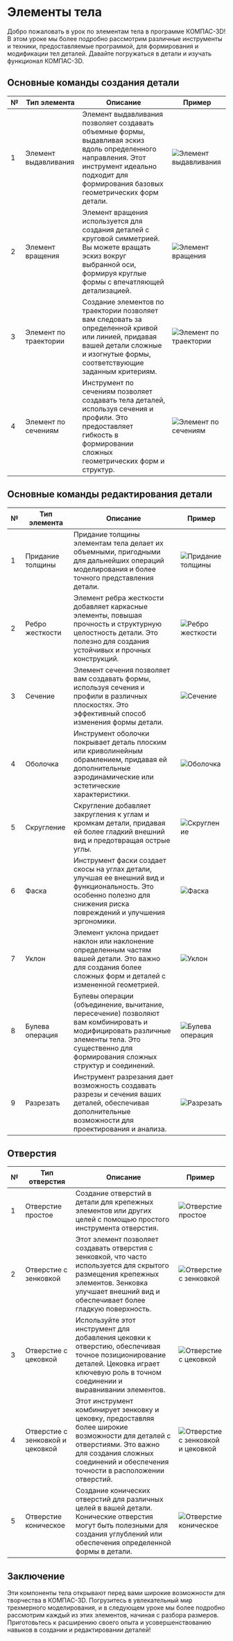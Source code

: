 # Элементы тела

Добро пожаловать в урок по элементам тела в программе КОМПАС-3D! В этом уроке мы более подробно рассмотрим различные инструменты и техники, предоставляемые программой, для формирования и модификации тел деталей. Давайте погружаться в детали и изучать функционал КОМПАС-3D.

## Основные команды создания детали

| №   | Тип элемента          | Описание                                                                                                                                                                                          | Пример                                |
| --- | --------------------- | ------------------------------------------------------------------------------------------------------------------------------------------------------------------------------------------------- | ------------------------------------- |
| 1   | Элемент выдавливания  | Элемент выдавливания позволяет создавать объемные формы, выдавливая эскиз вдоль определенного направления. Этот инструмент идеально подходит для формирования базовых геометрических форм детали. | ![Элемент выдавливания](https://github.com/NotACat1/COMPASS-3D-courses/assets/113008873/8c6bf7b6-b5a3-4c1b-abcc-d4dfd70feecb)  |
| 2   | Элемент вращения      | Элемент вращения используется для создания деталей с круговой симметрией. Вы можете вращать эскиз вокруг выбранной оси, формируя круглые формы с впечатляющей детализацией.                       | ![Элемент вращения](https://github.com/NotACat1/COMPASS-3D-courses/assets/113008873/1021ec08-198d-4708-8747-6f9092590628)      |
| 3   | Элемент по траектории | Создание элементов по траектории позволяет вам следовать за определенной кривой или линией, придавая вашей детали сложные и изогнутые формы, соответствующие заданным критериям.                  | ![Элемент по траектории](https://github.com/NotACat1/COMPASS-3D-courses/assets/113008873/1bb93085-9731-482e-8943-430bcb27d7c3) |
| 4   | Элемент по сечениям   | Инструмент по сечениям позволяет создавать тела деталей, используя сечения и профили. Это предоставляет гибкость в формировании сложных геометрических форм и структур.                           | ![Элемент по сечениям](https://github.com/NotACat1/COMPASS-3D-courses/assets/113008873/0495db6c-0a2b-48db-83d6-bbb23d825b0e)  |

## Основные команды редактирования детали

| №   | Тип элемента     | Описание                                                                                                                                                                                    | Пример                            |
| --- | ---------------- | ------------------------------------------------------------------------------------------------------------------------------------------------------------------------------------------- | --------------------------------- |
| 1   | Придание толщины | Придание толщины элементам тела делает их объемными, пригодными для дальнейших операций моделирования и более точного представления детали.                                                 | ![Придание толщины](https://github.com/NotACat1/COMPASS-3D-courses/assets/113008873/bec6567e-5c1f-4d11-852e-8c59c1453ca5) |
| 2   | Ребро жесткости  | Элемент ребра жесткости добавляет каркасные элементы, повышая прочность и структурную целостность детали. Это полезно для создания устойчивых и прочных конструкций.                        | ![Ребро жесткости](https://github.com/NotACat1/COMPASS-3D-courses/assets/113008873/d9235e6c-663a-47ad-afad-9c5d742113bd)  |
| 3   | Сечение          | Элемент сечения позволяет вам создавать формы, используя сечения и профили в различных плоскостях. Это эффективный способ изменения формы детали.                                           | ![Сечение](https://github.com/NotACat1/COMPASS-3D-courses/assets/113008873/05340ec9-e552-42a7-9f46-ab40e9e3f8fc)          |
| 4   | Оболочка         | Инструмент оболочки покрывает деталь плоским или криволинейным обрамлением, придавая ей дополнительные аэродинамические или эстетические характеристики.                                    | ![Оболочка](https://github.com/NotACat1/COMPASS-3D-courses/assets/113008873/2f5fcadc-91bf-47ce-97b8-10d85faad102)         |
| 5   | Скругление       | Скругление добавляет закругления к углам и кромкам детали, придавая ей более гладкий внешний вид и предотвращая острые углы.                                                                | ![Скругление](https://github.com/NotACat1/COMPASS-3D-courses/assets/113008873/c3bd58ff-36e1-45c9-9cb3-346d51be1cf7)       |
| 6   | Фаска            | Инструмент фаски создает скосы на углах детали, улучшая ее внешний вид и функциональность. Это особенно полезно для снижения риска повреждений и улучшения эргономики.                      | ![Фаска](https://github.com/NotACat1/COMPASS-3D-courses/assets/113008873/3ad8f821-e494-46c3-906f-924b4687d72f)           |
| 7   | Уклон            | Элемент уклона придает наклон или наклонение определенным частям вашей детали. Это важно для создания более сложных форм и деталей с измененной геометрией.                                 | ![Уклон](https://github.com/NotACat1/COMPASS-3D-courses/assets/113008873/383e7b9f-0ed9-4de6-a1e8-a24b0a6bb39d)            |
| 8   | Булева операция  | Булевы операции (объединение, вычитание, пересечение) позволяют вам комбинировать и модифицировать различные элементы тела. Это существенно для формирования сложных структур и соединений. | ![Булева операция](https://github.com/NotACat1/COMPASS-3D-courses/assets/113008873/66c4a02d-ed29-4d38-b51e-42843f0449a9)   |
| 9   | Разрезать        | Инструмент разрезания дает возможность создавать разрезы и сечения ваших деталей, обеспечивая дополнительные возможности для проектирования и анализа.                                      | ![Разрезать](https://github.com/NotACat1/COMPASS-3D-courses/assets/113008873/5bade3cd-114b-4658-a58a-8cd42f3cb082)        |

## Отверстия

| №   | Тип отверстия                    | Описание                                                                                                                                                                                                     | Пример                                            |
| --- | -------------------------------- | ------------------------------------------------------------------------------------------------------------------------------------------------------------------------------------------------------------ | ------------------------------------------------- |
| 1   | Отверстие простое                | Создание отверстий в детали для крепежных элементов или других целей с помощью простого инструмента отверстия.                                                                                               |  ![Отверстие простое](https://github.com/NotACat1/COMPASS-3D-courses/assets/113008873/ca2f9609-230a-4022-8066-7f15cd3765cf) |
| 2   | Отверстие с зенковкой            | Этот элемент позволяет создавать отверстия с зенковкой, что часто используется для скрытого размещения крепежных элементов. Зенковка улучшает внешний вид и обеспечивает более гладкую поверхность.          |  ![Отверстие с зенковкой ](https://github.com/NotACat1/COMPASS-3D-courses/assets/113008873/c51c21ec-af23-42a1-b57b-3f9c73782e17) |
| 3   | Отверстие с цековкой             | Используйте этот инструмент для добавления цековки к отверстию, обеспечивая точное позиционирование деталей. Цековка играет ключевую роль в точном соединении и выравнивании элементов.                      | ![Отверстие с цековкой](https://github.com/NotACat1/COMPASS-3D-courses/assets/113008873/146b7c41-9dad-4b7a-be32-e51cd7b3a831) |
| 4   | Отверстие с зенковкой и цековкой | Этот инструмент комбинирует зенковку и цековку, предоставляя более широкие возможности для деталей с отверстиями. Это важно для создания сложных соединений и обеспечения точности в расположении отверстий. | ![Отверстие с зенковкой и цековкой](https://github.com/NotACat1/COMPASS-3D-courses/assets/113008873/f0af0280-2151-4292-b033-8db538690d43) |
| 5   | Отверстие коническое             | Создание конических отверстий для различных целей в вашей детали. Конические отверстия могут быть полезными для создания углублений или обеспечения определенной формы в детали.                             |  ![Отверстие коническое](https://github.com/NotACat1/COMPASS-3D-courses/assets/113008873/ca9f4fb5-9266-431a-a039-5b9aee432a5f) |

## Заключение


Эти компоненты тела открывают перед вами широкие возможности для творчества в КОМПАС-3D. Погрузитесь в увлекательный мир трехмерного моделирования, и в следующем уроке мы более подробно рассмотрим каждый из этих элементов, начиная с разбора размеров. Приготовьтесь к расширению своего опыта и усовершенствованию навыков в создании и редактировании деталей!
